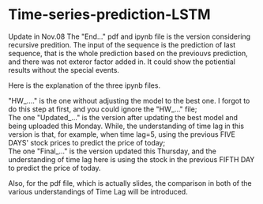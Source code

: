 # Time-series-prediction-LSTM
Update in Nov.08
The "End..." pdf and ipynb file is the version considering recursive predition. The input of the sequence is the prediction of last sequence, that is the whole prediction based on the previouvs prediction, and there was not exteror factor added in. It could show the potiential results without the special events.

Here is the explanation of the three ipynb files. 

"HW_...." is the one without adjusting the model to the best one. I forgot to do this step at first, and you could ignore the "HW_..." file;
<br>The one "Updated_..." is the version after updating the best model and being uploaded this Monday. While, the understanding of time lag in  this version is that, for example, when time lag=5, using the previous FIVE DAYS' stock prices to predict the price of today;
<br>The one "Final_..." is the version updated this Thursday, and the understanding of time lag here is using the stock in the previous FIFTH DAY to predict the price of today.

Also, for the pdf file, which is actually slides, the comparison in both of the various understandings of Time Lag will be introduced.
